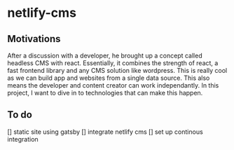 # netlify-cms
## Motivations

After a discussion with a developer, he brought up a concept called headless CMS with react. Essentially, it combines the strength of react, a fast frontend library and any CMS solution like wordpress. This is really cool as we can build app and websites from a single data source. This also means the developer and content creator can work independantly.
In this project, I want to dive in to technologies that can make this happen.

## To do

[] static site using gatsby
[] integrate netlify cms
[] set up continous integration
